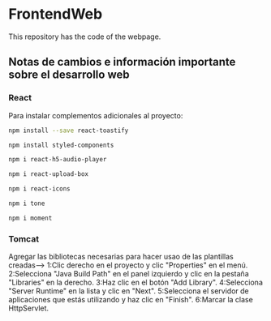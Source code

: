 # FrontendWeb

This repository has the code of the webpage.

## Notas de cambios e información importante sobre el desarrollo web

### React

Para instalar complementos adicionales al proyecto:

```bash
npm install --save react-toastify
```

```bash
npm install styled-components
```

```bash
npm i react-h5-audio-player
```

```bash
npm i react-upload-box

npm i react-icons

npm i tone

npm i moment
```

### Tomcat

Agregar las bibliotecas necesarias para hacer usao de las plantillas creadas-->
  1:Clic derecho en el proyecto y clic "Properties" en el menú.
  2:Selecciona "Java Build Path" en el panel izquierdo y clic en la pestaña "Libraries" en la derecho.
  3:Haz clic en el botón "Add Library".
  4:Selecciona "Server Runtime" en la lista y clic en "Next".
  5:Selecciona el servidor de aplicaciones que estás utilizando y haz clic en "Finish".
  6:Marcar la clase HttpServlet.
